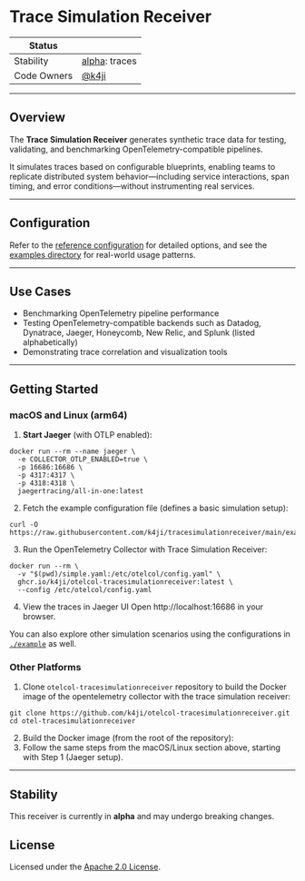 # Trace Simulation Receiver

<!-- status autogenerated section -->

| Status      |                                      |
|-------------|--------------------------------------|
| Stability   | [alpha]: traces                      |
| Code Owners | [@k4ji](https://www.github.com/k4ji) |

[alpha]: https://github.com/open-telemetry/opentelemetry-collector/blob/main/docs/component-stability.md#alpha

---

## Overview

The **Trace Simulation Receiver** generates synthetic trace data for testing, validating, and benchmarking
OpenTelemetry-compatible pipelines.

It simulates traces based on configurable blueprints, enabling teams to replicate distributed system behavior—including
service interactions, span timing, and error conditions—without instrumenting real services.

--- 

## Configuration

Refer to the [reference configuration](./reference.yaml) for detailed options, and see
the [examples directory](./example) for real-world usage patterns.

---

## Use Cases

- Benchmarking OpenTelemetry pipeline performance
- Testing OpenTelemetry-compatible backends such as Datadog, Dynatrace, Jaeger, Honeycomb, New Relic, and Splunk (listed
  alphabetically)
- Demonstrating trace correlation and visualization tools

---

## Getting Started

### macOS and Linux (arm64)

1. **Start Jaeger** (with OTLP enabled):

```shell
docker run --rm --name jaeger \
  -e COLLECTOR_OTLP_ENABLED=true \
  -p 16686:16686 \
  -p 4317:4317 \
  -p 4318:4318 \
  jaegertracing/all-in-one:latest
```  

2. Fetch the example configuration file (defines a basic simulation setup):

```shell
curl -O https://raw.githubusercontent.com/k4ji/tracesimulationreceiver/main/example/simple.yaml
```

3. Run the OpenTelemetry Collector with Trace Simulation Receiver:

```shell
docker run --rm \
  -v "$(pwd)/simple.yaml:/etc/otelcol/config.yaml" \
  ghcr.io/k4ji/otelcol-tracesimulationreceiver:latest \
  --config /etc/otelcol/config.yaml
 ```

4. View the traces in Jaeger UI
   Open http://localhost:16686 in your browser.

You can also explore other simulation scenarios using the configurations in [`./example`](./example) as well.

### Other Platforms

1. Clone `otelcol-tracesimulationreceiver` repository to build the Docker image of the opentelemetry collector with the
   trace simulation receiver:

```shell
git clone https://github.com/k4ji/otelcol-tracesimulationreceiver.git
cd otel-tracesimulationreceiver
```

2. Build the Docker image (from the root of the repository):
3. Follow the same steps from the macOS/Linux section above, starting with Step 1 (Jaeger setup).

---

## Stability

This receiver is currently in **alpha** and may undergo breaking changes.

## License

Licensed under the [Apache 2.0 License](./LICENSE).